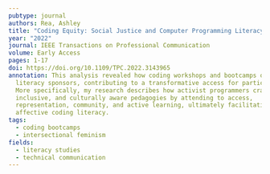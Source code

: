 ```yaml
---
pubtype: journal
authors: Rea, Ashley
title: "Coding Equity: Social Justice and Computer Programming Literacy Education"
year: "2022"
journal: IEEE Transactions on Professional Communication
volume: Early Access
pages: 1-17
doi: https://doi.org/10.1109/TPC.2022.3143965
annotation: This analysis revealed how coding workshops and bootcamps operate as
  literacy sponsors, contributing to a transformative access for participants.
  More specifically, my research describes how activist programmers craft open,
  inclusive, and culturally aware pedagogies by attending to access,
  representation, community, and active learning, ultimately facilitating an
  affective coding literacy.
tags:
  - coding bootcamps
  - intersectional feminism
fields:
  - literacy studies
  - technical communication
---
```

